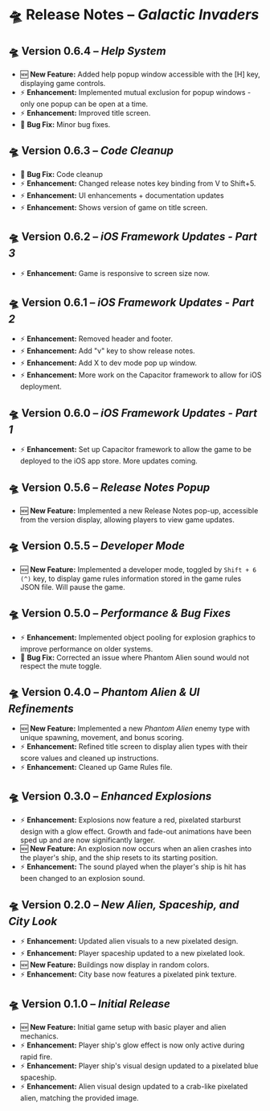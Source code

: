 # 🛸 Release Notes – *Galactic Invaders*

## 🛸 Version 0.6.4 – *Help System*
- 🆕 **New Feature:** Added help popup window accessible with the [H] key, displaying game controls.
- ⚡ **Enhancement:** Implemented mutual exclusion for popup windows - only one popup can be open at a time.
- ⚡ **Enhancement:** Improved title screen.
- 🐞 **Bug Fix:** Minor bug fixes.

## 🛸 Version 0.6.3 – *Code Cleanup*
- 🐞 **Bug Fix:** Code cleanup
- ⚡ **Enhancement:** Changed release notes key binding from V to Shift+5.
- ⚡ **Enhancement:** UI enhancements + documentation updates
- ⚡ **Enhancement:** Shows version of game on title screen.

## 🛸 Version 0.6.2 – *iOS Framework Updates - Part 3*
- ⚡ **Enhancement:** Game is responsive to screen size now.

## 🛸 Version 0.6.1 – *iOS Framework Updates - Part 2*
- ⚡ **Enhancement:** Removed header and footer.
- ⚡ **Enhancement:** Add "v" key to show release notes.
- ⚡ **Enhancement:** Add X to dev mode pop up window.
- ⚡ **Enhancement:** More work on the Capacitor framework to allow for iOS deployment.

## 🛸 Version 0.6.0 – *iOS Framework Updates - Part 1*
- ⚡ **Enhancement:** Set up Capacitor framework to allow the game to be deployed to the iOS app store.  More updates coming.

## 🛸 Version 0.5.6 – *Release Notes Popup*
- 🆕 **New Feature:** Implemented a new Release Notes pop-up, accessible from the version display, allowing players to view game updates.

## 🛸 Version 0.5.5 – *Developer Mode*
- 🆕 **New Feature:** Implemented a developer mode, toggled by `Shift + 6 (^)` key, to display game rules information stored in the game rules JSON file.  Will pause the game.

## 🛸 Version 0.5.0 – *Performance & Bug Fixes*
- ⚡ **Enhancement:** Implemented object pooling for explosion graphics to improve performance on older systems.  
- 🐞 **Bug Fix:** Corrected an issue where Phantom Alien sound would not respect the mute toggle.

## 🛸 Version 0.4.0 – *Phantom Alien & UI Refinements*
- 🆕 **New Feature:** Implemented a new *Phantom Alien* enemy type with unique spawning, movement, and bonus scoring.  
- ⚡ **Enhancement:** Refined title screen to display alien types with their score values and cleaned up instructions.  
- ⚡ **Enhancement:** Cleaned up Game Rules file.

## 🛸 Version 0.3.0 – *Enhanced Explosions*
- ⚡ **Enhancement:** Explosions now feature a red, pixelated starburst design with a glow effect. Growth and fade-out animations have been sped up and are now significantly larger.  
- 🆕 **New Feature:** An explosion now occurs when an alien crashes into the player's ship, and the ship resets to its starting position.  
- ⚡ **Enhancement:** The sound played when the player's ship is hit has been changed to an explosion sound.

## 🛸 Version 0.2.0 – *New Alien, Spaceship, and City Look*
- ⚡ **Enhancement:** Updated alien visuals to a new pixelated design.  
- ⚡ **Enhancement:** Player spaceship updated to a new pixelated look.  
- 🆕 **New Feature:** Buildings now display in random colors.  
- ⚡ **Enhancement:** City base now features a pixelated pink texture.

## 🛸 Version 0.1.0 – *Initial Release*
- 🆕 **New Feature:** Initial game setup with basic player and alien mechanics.  
- ⚡ **Enhancement:** Player ship's glow effect is now only active during rapid fire.  
- ⚡ **Enhancement:** Player ship's visual design updated to a pixelated blue spaceship.  
- ⚡ **Enhancement:** Alien visual design updated to a crab-like pixelated alien, matching the provided image.
